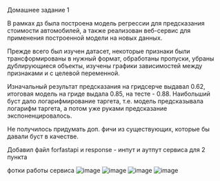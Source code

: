 Домашнее задание 1

В рамках дз была построена модель регрессии для предсказания стоимости автомобилей, а также реализован веб-сервис для применения построенной модели на новых данных.

Прежде всего был изучен датасет, некоторые признаки были трансформированы в нужный формат, обработаны пропуски, убраны дублирующиеся объекты, изучены графики зависимостей между признаками и с целевой переменной.

Изначальный результат предсказания на гридсерче выдавал 0.62, итоговая модель на гриде выдала 0.85, на тесте - 0.88. Наибольший буст дало логарифмирование таргета, т.е. модель предсказывала логарифм таргета, а потом уже руками предсказание экспоненцировалось. 

Не получилось придумать доп. фичи из существующих, которые бы давали буст в качестве.

Добавил файл forfastapi и response - инпут и аутпут сервиса для 2 пункта

фотки работы сервиса
![image](https://user-images.githubusercontent.com/64848449/205437410-b9adfb60-8645-413e-9d5a-8579d2074be6.png)
![image](https://user-images.githubusercontent.com/64848449/205437436-de6cd249-52ba-4976-8378-78e7be875db7.png)
![image](https://user-images.githubusercontent.com/64848449/205437438-e26046cc-f69c-4970-85e1-b7c5390e48d8.png)
![image](https://user-images.githubusercontent.com/64848449/205437443-32109f16-c00d-4d79-b6fc-e38c1899b118.png)
